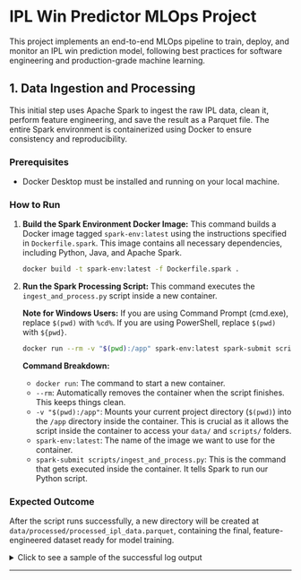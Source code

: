# IPL Win Predictor MLOps Project

This project implements an end-to-end MLOps pipeline to train, deploy, and monitor an IPL win prediction model, following best practices for software engineering and production-grade machine learning.

## 1. Data Ingestion and Processing

This initial step uses Apache Spark to ingest the raw IPL data, clean it, perform feature engineering, and save the result as a Parquet file. The entire Spark environment is containerized using Docker to ensure consistency and reproducibility.

### Prerequisites

- Docker Desktop must be installed and running on your local machine.

### How to Run

1.  **Build the Spark Environment Docker Image:**
    This command builds a Docker image tagged `spark-env:latest` using the instructions specified in `Dockerfile.spark`. This image contains all necessary dependencies, including Python, Java, and Apache Spark.

    ```bash
    docker build -t spark-env:latest -f Dockerfile.spark .
    ```

2.  **Run the Spark Processing Script:**
    This command executes the `ingest_and_process.py` script inside a new container.

    **Note for Windows Users:** If you are using Command Prompt (cmd.exe), replace `$(pwd)` with `%cd%`. If you are using PowerShell, replace `$(pwd)` with `${pwd}`.

    ```bash
    docker run --rm -v "$(pwd):/app" spark-env:latest spark-submit scripts/ingest_and_process.py
    ```
    **Command Breakdown:**
    - `docker run`: The command to start a new container.
    - `--rm`: Automatically removes the container when the script finishes. This keeps things clean.
    - `-v "$(pwd):/app"`: Mounts your current project directory (`$(pwd)`) into the `/app` directory inside the container. This is crucial as it allows the script inside the container to access your `data/` and `scripts/` folders.
    - `spark-env:latest`: The name of the image we want to use for the container.
    - `spark-submit scripts/ingest_and_process.py`: This is the command that gets executed inside the container. It tells Spark to run our Python script.

### Expected Outcome

After the script runs successfully, a new directory will be created at `data/processed/processed_ipl_data.parquet`, containing the final, feature-engineered dataset ready for model training.

<details>
<summary>Click to see a sample of the successful log output</summary>

```
- INFO - Spark session created successfully.
- INFO - Loading raw matches data from /app/data/raw/matches.csv...
- INFO - Loading raw ball-by-ball data from /app/data/raw/deliveries.csv...
- INFO - Starting data cleaning and preprocessing...
- INFO - Starting feature engineering...
- INFO - Data processing complete and saved successfully...
INFO ShutdownHookManager: Shutdown hook called
```
</details>

---

